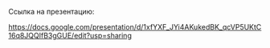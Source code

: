 Ссылка на презентацию:

https://docs.google.com/presentation/d/1xfYXF_JYi4AKukedBK_qcVP5UKtC16q8JQQIfB3gGUE/edit?usp=sharing